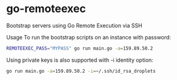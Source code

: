 # go-remoteexec
Bootstrap servers using Go Remote Execution via SSH

Usage
To run the bootstrap scripts on an instance with password:
```bash
REMOTEEXEC_PASS="MYPASS" go run main.go -a=159.89.50.2
```
Using private keys is also supported with -i identity option:
```bash
go run main.go -a=159.89.50.2 -i=~/.ssh/id_rsa_droplets
```
